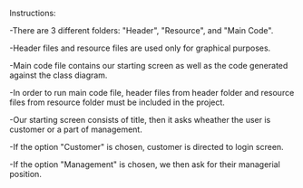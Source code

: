 Instructions:


-There are 3 different folders: "Header", "Resource", and "Main Code".

-Header files and resource files are used only for graphical purposes.

-Main code file contains our starting screen as well as the code generated against the class diagram.

-In order to run main code file, header files from header folder and resource files from resource folder
 must be included in the project.

-Our starting screen consists of title, then it asks wheather the user is customer or a part of management.

-If the option "Customer" is chosen, customer is directed to login screen.

-If the option "Management" is chosen, we then ask for their managerial position.